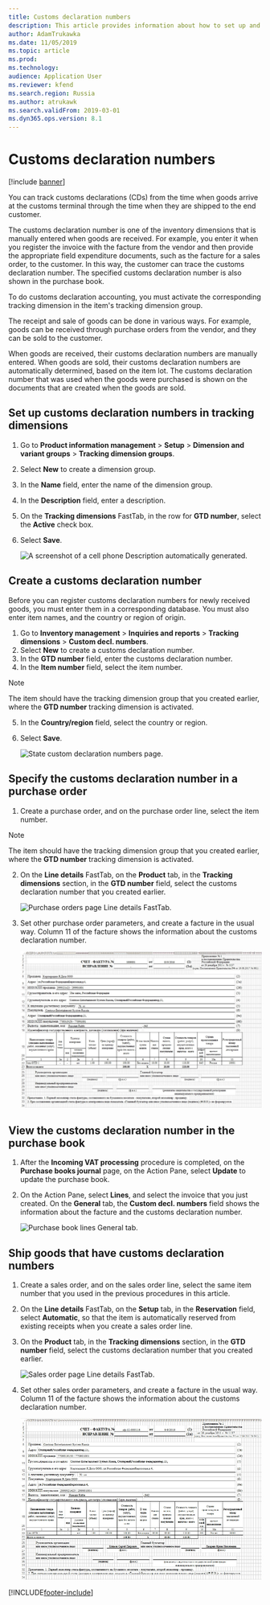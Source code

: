 ```yaml
---
title: Customs declaration numbers
description: This article provides information about how to set up and track customs declaration numbers.
author: AdamTrukawka
ms.date: 11/05/2019
ms.topic: article
ms.prod: 
ms.technology: 
audience: Application User
ms.reviewer: kfend
ms.search.region: Russia
ms.author: atrukawk
ms.search.validFrom: 2019-03-01
ms.dyn365.ops.version: 8.1
---
```


# Customs declaration numbers
[!include [banner](../includes/banner.md)]

You can track customs declarations (CDs) from the time when goods arrive at the customs terminal through the time when they are shipped to the end customer.

The customs declaration number is one of the inventory dimensions that is manually entered when goods are received. For example, you enter it when you register the invoice with the facture from the vendor and then provide the appropriate field expenditure documents, such as the facture for a sales order, to the customer. In this way, the customer can trace the customs declaration number. The specified customs declaration number is also shown in the purchase book.

To do customs declaration accounting, you must activate the corresponding tracking dimension in the item's tracking dimension group.

The receipt and sale of goods can be done in various ways. For example, goods can be received through purchase orders from the vendor, and they can be sold to the customer.

When goods are received, their customs declaration numbers are manually entered. When goods are sold, their customs declaration numbers are automatically determined, based on the item lot. The customs declaration number that was used when the goods were purchased is shown on the documents that are created when the goods are sold.

## Set up customs declaration numbers in tracking dimensions

1. Go to **Product information management** \> **Setup** \> **Dimension and variant groups** \> **Tracking dimension groups**.
2. Select **New** to create a dimension group.
3. In the **Name** field, enter the name of the dimension group.
4. In the **Description** field, enter a description.
5. On the **Tracking dimensions** FastTab, in the row for **GTD number**, select the **Active** check box.
6. Select **Save**.

    ![A screenshot of a cell phone Description automatically generated.](media/1%20Tracking%20dimension%20groups.jpg)

## Create a customs declaration number

Before you can register customs declaration numbers for newly received goods, you must enter them in a corresponding database. You must also enter item names, and the country or region of origin.

1. Go to **Inventory management** \> **Inquiries and reports** \> **Tracking dimensions** \> **Custom decl. numbers**.
2. Select **New** to create a customs declaration number.
3. In the **GTD number** field, enter the customs declaration number.
4. In the **Item number** field, select the item number.

> [!NOTE]
> The item should have the tracking dimension group that you created earlier, where the **GTD number** tracking dimension is activated.

5. In the **Country/region** field, select the country or region.
6. Select **Save**.

    ![State custom declaration numbers page.](media/2%20State%20custom%20declaration%20numbers.jpg)

## Specify the customs declaration number in a purchase order

1.  Create a purchase order, and on the purchase order line, select the item number.

> [!NOTE]
> The item should have the tracking dimension group that you created earlier, where the **GTD number** tracking dimension is activated.

2. On the **Line details** FastTab, on the **Product** tab, in the **Tracking dimensions** section, in the **GTD number** field, select the customs declaration number that you created earlier.

    ![Purchase orders page Line details FastTab.](media/3%20All%20purchase%20orders.jpg)

3. Set other purchase order parameters, and create a facture in the usual way. Column 11 of the facture shows the information about the customs declaration number.

    ![Invoice facture for a purchase order.](media/4%20Invoice-facture.jpg)

## View the customs declaration number in the purchase book

1. After the **Incoming VAT processing** procedure is completed, on the **Purchase books journal** page, on the Action Pane, select **Update** to update the purchase book.
2. On the Action Pane, select **Lines**, and select the invoice that you just created. On the **General** tab, the **Custom decl. numbers** field shows the information about the facture and the customs declaration number.

    ![Purchase book lines General tab.](media/5%20Purchase%20book%20lines.jpg)

## Ship goods that have customs declaration numbers

1. Create a sales order, and on the sales order line, select the same item number that you used in the previous procedures in this article.
2. On the **Line details** FastTab, on the **Setup** tab, in the **Reservation** field, select **Automatic**, so that the item is automatically reserved from existing receipts when you create a sales order line.
3. On the **Product** tab, in the **Tracking dimensions** section, in the **GTD number** field, select the customs declaration number that you created earlier.

    ![Sales order page Line details FastTab.](media/6%20Sales%20order.jpg)

4. Set other sales order parameters, and create a facture in the usual way. Column 11 of the facture shows the information about the customs declaration number.

    ![Invoice facture for a sales order.](media/7%20Invoice-facture.jpg)



[!INCLUDE[footer-include](../../includes/footer-banner.md)]
